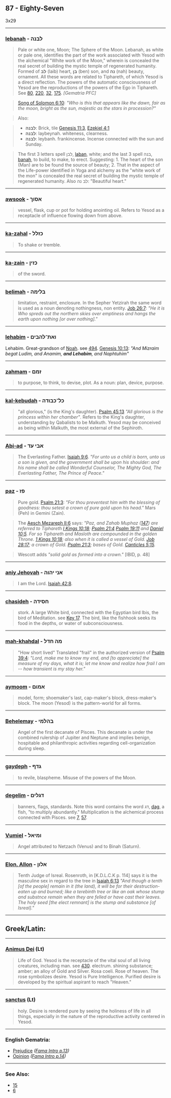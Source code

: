 ## 87 - Eighty-Seven
3x29

---

### [lebanah](/keys/LBNH) - לבנה
> Pale or white one, Moon; The Sphere of the Moon. Lebanah, as white or pale one, identifies the part of the work associated with Yesod with the alchemical "White work of the Moon," wherein is concealed the real secret of building the mystic temple of regenerated humanity. Formed of **לב** (laib) heart, **בן** (ben) son, and **נה** (nah) beauty, ornament. All these words are related to Tiphareth, of which Yesod is a direct reflection. The powers of the automatic consciousness of Yesod are the reproductions of the powers of the Ego in Tiphareth. See [80](80), [220](220), [32](32), [175](175). *[Gematria PFC]*

> [Song of Solomon 6:10](http://biblehub.com/songs/6-10.htm): *"Who is this that appears like the dawn, fair as the moon, bright as the sun, majestic as the stars in procession?"*

> Also:

> - **לבנה**: Brick, tile [Genesis 11:3](http://biblehub.com/genesis/11-3.htm), [Ezekiel 4:1](http://biblehub.com/ezekiel/4-1.htm)
> - **לבנה**: laybeynah. whiteness, clearness.
> - **לבנה**: leybanh. frankincense. Incense connected with the sun and Sunday.

> The first 3 letters spell לבן, [laban](/keys/LBN), white; and the last 3 spell בנה, [banah](/keys/BNH), to build, to make, to erect. Suggesting: 1. The heart of the son (Man) are to be found the source of beauty; 2. That in the aspect of the Life-power identified in Yoga and alchemy as the "white work of the mon" is concealed the real secret of building the mystic temple of regenerated humanity. Also לב נה: "Beautiful heart."

---

### [awsook](/keys/ASVK) - אסוך
> vessel, flask, cup or pot for holding anointing oil. Refers to Yesod as a receptacle of influence flowing down from above.

---

### [ka-zahal](/keys/KZLL) - כזלל
> To shake or tremble.

---

### [ka-zain](/keys/KZIN) - כזין
> of the sword.

---

### [belimah](/keys/BLIMH) - בלימה
> limitation, restraint, enclosure. In the Sepher Yetzirah the same word is used as a noun denoting nothingness, non entity. [Job 26:7](http://biblehub.com/job/26-7.htm): *"He it is Who spreds out the northern skies over emptiness and hangs the earth upon nothing [or over nothing]."*

---

### [lehabim](/keys/LHBIM) - ואת־להבים
Lehabim. Great-grandson of [Noah](/keys/NCh). see [494](494). [Genesis 10:13](https://biblehub.com/genesis/10-13.htm): *"And Mizraim begat Ludim, and Anamim, **and Lehabim**, and Naphtuhim"*

---

### [zahmam](/keys/ZMM) - זמם
> to purpose, to think, to devise, plot. As a noun: plan, device, purpose.

---

### [kal-kebudah](/keys/KL-KBVDH) - כל־כבודה
> "all glorious," (is the King's daughter). [Psalm 45:13](http://biblehub.com/psalms/45-13.htm) *"All glorious is the princess within her chamber"*. Refers to the King's daughter, understanding by Qabalists to be Malkuth. Yesod may be conceived as being within Malkuth, the most external of the Sephiroth.

---

### [Abi-ad](/keys/ABI-OD) - אבי עד
> The Everlasting Father. [Isaiah 9:6](http://biblehub.com/isaiah/9-6.htm). *"For unto us a child is born, unto us a son is given, and the government shall be upon his shoulder: and his name shall be called Wonderful Counselor, The Mighty God, The Everlasting Father, The Prince of Peace."*

---

### [paz](/keys/PZ) - פז
> Pure gold. [Psalm 21:3](http://biblehub.com/psalms/21-3.htm): *"For thou preventest him with the blessing of goodness: thou setest a crown of pure gold upon his head."* Mars (Peh) in Gemini (Zain).

> The [Aesch Mezareph II:6](http://levity.com/alchemy/aesch2.html) says: *"Paz, and Zahab Muphaz ([147](147)) are referred to Tiphareth [I Kings 10:18](http://biblehub.com/1_kings/10-18.htm); [Psalm 21:4](http://biblehub.com/psalms/21-4.htm) [Psalm 19:11](http://biblehub.com/psalms/19-11.htm) and [Daniel 10:5](http://biblehub.com/daniel/10-5.htm). For so Tiphareth and Masloth are compounded in the golden Throne. [1 Kings 10:18](http://biblehub.com/1_kings/10-18.htm); also when it is called a vessel of Gold. [Job 28:17](http://biblehub.com/job/28-17.htm); a crown of Gold. [Psalm 21:3](http://biblehub.com/psalms/21-3.htm); bases of Gold. [Canticles 5:15](http://biblehub.com/songs/5-15.htm).*

> Wescott adds *"solid gold as formed into a crown."* [IBID, p. 48]

---

### [aniy Jehovah](/keys/ANI.IHVH) - אני יהוה
> I am the Lord. [Isaiah 42:8](http://biblehub.com/isaiah/42-8.htm).

---

### [chasideh](/keys/ChSIDH) - חסידה
> stork. A large White bird, connected with the Egyptian bird Ibis, the bird of Meditation. see [Key 17](17). The bird, like the fishhook seeks its food in the depths, or water of subconsciousness.

---

### [mah-khahdal](/keys/MH.ChDL) - מה חדל
> "How short lived" Translated "frail" in the authorized version of [Psalm 39:4](http://biblehub.com/songs/39-4.htm): *"Lord, make me to know my end, and [to appreciate] the measure of my days, what it is; let me know and realize how frail I am -- how transient is my stay her."*

---

### [aymoom](/keys/AMVM) - אמום
> model, form; shoemaker's last, cap-maker's block, dress-maker's block. The moon (Yesod) is the pattern-world for all forms.

---

### [Behelemay](/keys/BHLMI) - בהלמי
> Angel of the first decanate of Pisces. This decanate is under the combined rulership of Jupiter and Neptune and implies benign, hospitable and philanthropic activities regarding cell-organization during sleep.

---

### [gaydeph](/keys/GDP) - גדף
> to revile, blaspheme. Misuse of the powers of the Moon.

---

### [degelim](/keys/DGLIM) - דגלים
> banners, flags, standards. Note this word contains the word דג, [dag](/keys/DG), a fish, "to multiply abundantly." Multiplication is the alchemical process connected with Pisces. see [7](7), [57](57).

---

### [Vumiel](/keys/VMIAL) - ומיאל
> Angel attributed to Netzach (Venus) and to Binah (Saturn).

---

### [Elon, Allon](/keys/ALVN) - אלון
> Tenth Judge of Isreal. Rosenroth, in [K.D.L.C.K p. 114] says it is the masculine sex in regard to the tree in [Isaiah 6:13](http://biblehub.com/isaiah/6-13.htm) *"And though a tenth [of the people] remain in it (the land), it will be for their destruction-eaten up and burned; like a terebinth tree or like an oak whose stump and substnce remain when they are felled or have cast their leaves. The holy seed [the elect remnant] is the stump and substance [of Isreal]."*

---

## Greek/Latin:

---

### [Animus Dei](/latin?word=Animus+Dei) (Lt)
> Life of God. Yesod is the receptacle of the vital soul of all living creatures, including man. see [430](430). electrum. shining substance; amber; an alloy of Gold and Silver. Rosa coeli. Rose of heaven. The rose symbolizes desire. Yesod is Pure Intelligence. Purified desire is developed by the spiritual aspirant to reach "Heaven."

---

### [sanctus](/latin?word=sanctus) (Lt)
> holy. Desire is rendered pure by seeing the holiness of life in all things, especially in the nature of the reproductive activity centered in Yesod.

---

### English Gematria:

- [Prejudice](/english?word=Prejudice) *([Fama Intro p.13](https://archive.org/stream/fameconfessionof00vaug#page/n13))*
- [Opinion](/english?word=Opinion) *([Fama Intro p.14](https://archive.org/stream/fameconfessionof00vaug#page/n14))*

---

### See Also:

- [15](15)
- [6](6)
